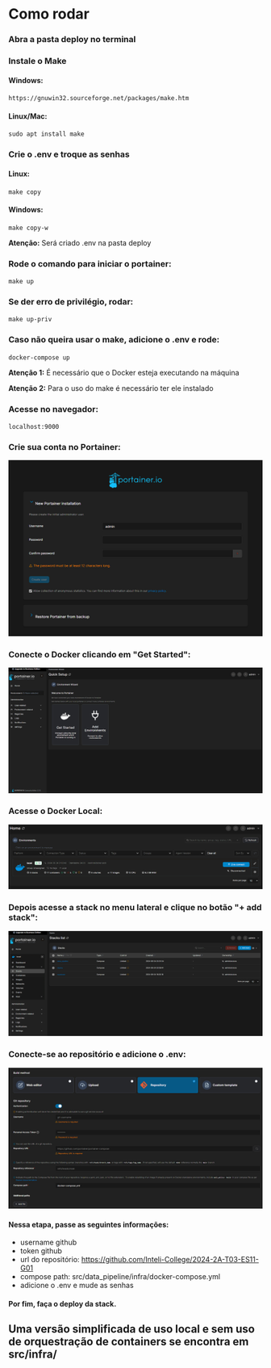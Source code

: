 # Como rodar
### Abra a pasta deploy no terminal

### Instale o Make

#### Windows:
```
https://gnuwin32.sourceforge.net/packages/make.htm
```

#### Linux/Mac:
```
sudo apt install make
```

### Crie o .env e troque as senhas

#### Linux:
```
make copy
```
#### Windows:
```
make copy-w
```
**Atenção:** Será criado .env na pasta deploy

### Rode o comando para iniciar o portainer:
```
make up
```

### Se der erro de privilégio, rodar:
```
make up-priv
```

### Caso não queira usar o make, adicione o .env e rode:
```
docker-compose up
```

**Atenção 1:** É necessário que o Docker esteja executando na máquina 

**Atenção 2:** Para o uso do make é necessário ter ele instalado

### Acesse no navegador:
```
localhost:9000
```

### Crie sua conta no Portainer:
![alt text](./images/account.png)

### Conecte o Docker clicando em "Get Started":
![alt text](./images/get-started.png)

### Acesse o Docker Local:
![alt text](./images/local.png)

### Depois acesse a stack no menu lateral e clique no botão "+ add stack":
![alt text](./images/stack.png)

### Conecte-se ao repositório e adicione o .env:
![alt text](./images/infra.png)

#### Nessa etapa, passe as seguintes informações:
- username github
- token github
- url do repositório: https://github.com/Inteli-College/2024-2A-T03-ES11-G01
- compose path: src/data_pipeline/infra/docker-compose.yml
- adicione o .env e mude as senhas

#### Por fim, faça o deploy da stack.

## Uma versão simplificada de uso local e sem uso de orquestração de containers se encontra em src/infra/